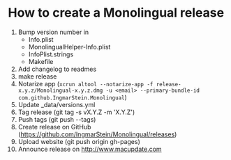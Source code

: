 # How to create a Monolingual release

1. Bump version number in
    * Info.plist
    * MonolingualHelper-Info.plist
    * InfoPlist.strings
    * Makefile
2. Add changelog to readmes
3. make release
4. Notarize app (`xcrun altool --notarize-app -f release-x.y.z/Monolingual-x.y.z.dmg -u <email> --primary-bundle-id com.github.IngmarStein.Monolingual`)
5. Update _data/versions.yml
6. Tag release (git tag -s vX.Y.Z -m 'X.Y.Z')
7. Push tags (git push --tags)
8. Create release on GitHub (https://github.com/IngmarStein/Monolingual/releases)
9. Upload website (git push origin gh-pages)
10. Announce release on http://www.macupdate.com
